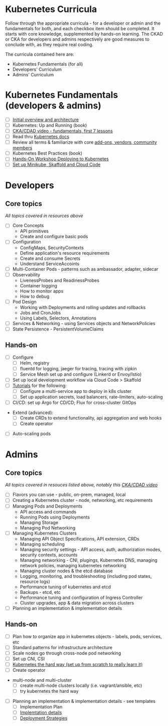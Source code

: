 # Kubernetes Curricula

Follow through the appropriate curricula - for a developer or admin and the fundamentals for both, and each checkbox item should be completed. It starts with core knowledge, supplemented by hands-on learning. The CKAD or CKA for developers and admins respectively are good measures to conclude with, as they require real coding.
 
The curricula contained here are:

* Kubernetes Fundamentals (for all)
* Developers' Curriculum
* Admins' Curriculum

# Kubernetes Fundamentals (developers & admins)

- [ ] [Initial overview and architecture](https://www.digitalocean.com/community/tutorials/an-introduction-to-kubernetes)
- [ ] Kubernetes: Up and Running (book)
- [ ] [CKA/CDAD video - fundamentals, first 7 lessons](https://learning.oreilly.com/videos/certified-kubernetes-administrator/9780136677482/9780136677482-CKA1_02_05_07)
- [ ] Read thru [Kubernetes docs](https://kubernetes.io/docs/)
- [ ] Review all terms & familiarize with core [add-ons, vendors, community members](https://www.cncf.io/projects/)
- [ ] Kubernetes Best Practices (book)
- [ ] [Hands-On Workshop Deploying to Kubernetes](README-Kubernetes.2.md)
- [ ] [Set up Minikube, Skaffold and Cloud Code](https://dzone.com/articles/minikube-cloud-code-vscode)

# Developers 

## Core topics

_All topics covered in resources above_

* [ ] Core Concepts
    - API primitives
    - Create and configure basic pods
* [ ] Configuration
    - ConfigMaps, SecurityContexts
    - Define application's resource requirements
    - Create and consume Secrets
    - Understand ServiceAccoints
* [ ] Multi-Container Pods - patterns such as ambassador, adapter, sidecar
* [ ] Observability 
    - LivenessProbes and ReadinessProbes
    - Container logging
    - How to monitor apps
    - How to debug
* [ ] Pod Design
    - Working with Deployments and rolling updates and rollbacks
    - Jobs and CronJobs
    - Using Labels, Selectors, Annotations
* [ ] Services & Networking - using Services objects and NetworkPolicies
* [ ] State Persistence - PersistentVolumeClaims

## Hands-on 

- [ ] Configure 
    - [ ] Helm, registry
    - [ ] fluentd for logging, jaeger for tracing, tracing with zipkin
    - [ ] Service Mesh set up and configure (Linkerd or Envoy/Istio)
- [ ] Set up local development workflow via Cloud Code > Skaffold
- [ ] [Tutorials](https://kubernetes.io/docs/tutorials/) for the following: 
    - [ ] Configure a multi-service app to deploy in k8s cluster
    - [ ] Set up application secrets, load balancers, rate-limiters, auto-scaling
- [ ] CI/CD: set up Argo for CD/CD; Flux for cross-cluster GitOps
- Extend (advanced):
    - [ ] Create CRDs to extend functionality, api aggregation and web hooks
    - [ ] Create operator
- [ ] Auto-scaling pods

# Admins

## Core topics

_All topics covered in resouces listed above, notably this [CKA/CDAD video](https://learning.oreilly.com/videos/certified-kubernetes-administrator/9780136677482/9780136677482-CKA1_02_05_07)_

* [ ] Flavors you can use - public, on-prem, managed, local
* [ ] Creating a Kubernetes cluster - node, networking, etc requirements
* [ ] Managing Pods and Deployments
    - API access and commands
    - Running Pods using Deployments
    - Managing Storage
    - Managing Pod Networking
* [ ] Managing Kubernetes Clusters
    - Managing API Object Specifications, API extension, CRDs
    - Managing scheduling
    - Managing security settings - API access, auth, authorization modes, security contexts, accounts
    - Managing networking - CNI, plugings, Kubernetes DNS, managing network policies, managing kubernetes networking
    - Managing cluster nodes & the etcd database
    - Logging, monitoring, and troubleshooting (including pod states, resource logs)
    - Performance tuning of kubernetes and etcd
    - Backups - etcd, etc
    - Performance tuning and configuration of Ingress Controller
    - Cluster upgrades, app & data migration across clusters 
 * [ ] Planning an implementation & implementation details

## Hands-on

- [ ] Plan how to organize app in kubernetes objects - labels, pods, services, etc    
- [ ] Standard patterns for infrastructure architecture
- [ ] Scale nodes go through cross-node pod networking
- [ ] Set up CNI, CSI
- [ ] [Kubernetes the hard way (set up from scratch to really learn it)](https://github.com/kelseyhightower/kubernetes-the-hard-way)
- [ ] Create operator
- multi-node and multi-cluster
    - [ ] create multi-node clusters locally (i.e. vagrant/ansible, etc)
    - [ ] try kubernetes the hard way
- [ ] Planning an implementation & implementation details - see templates 
    - [ ] Implementation Plan
    - [ ] [Implemtation details](https://kubernetes.io/docs/reference/setup-tools/kubeadm/implementation-details)
    - [ ] [Deployment Strategies](https://www.weave.works/blog/kubernetes-deployment-strategies)
